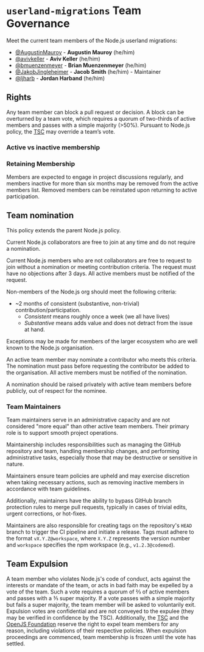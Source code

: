 # `userland-migrations` Team Governance

Meet the current team members of the Node.js userland migrations:

- [@AugustinMauroy](https://github.com/AugustinMauroy) - **Augustin Mauroy** (he/him)
- [@avivkeller](https://github.com/avivkeller) - **Aviv Keller** (he/him)
- [@bmuenzenmeyer](https://github.com/bmuenzenmeyer) - **Brian Muenzenmeyer** (he/him)
- [@JakobJingleheimer](https://github.com/JakobJingleheimer) - **Jacob Smith** (he/him) - Maintainer
- [@ljharb](https://github.com/ljharb) - **Jordan Harband** (he/him)

## Rights

Any team member can block a pull request or decision. A block can be overturned by a team vote, which requires a quorum of two-thirds of active members and passes with a simple majority (>50%). Pursuant to Node.js policy, the [TSC](https://github.com/nodejs/TSC) may override a team’s vote.

### Active vs inactive membership

### Retaining Membership

Members are expected to engage in project discussions regularly, and members inactive for more than six months may be removed from the active members list. Removed members can be reinstated upon returning to active participation.

## Team nomination

This policy extends the parent Node.js policy.

Current Node.js collaborators are free to join at any time and do not require a nomination.

Current Node.js members who are not collaborators are free to request to join without a nomination or meeting contribution criteria. The request must have no objections after 3 days. All active members must be notified of the request.

Non-members of the Node.js org should meet the following criteria:

- ~2 months of consistent (substantive, non-trivial) contribution/participation.
  - _Consistent_ means roughly once a week (we all have lives)
  - _Substantive_ means adds value and does not detract from the issue at hand.

Exceptions may be made for members of the larger ecosystem who are well known to the Node.js organisation.

An active team member may nominate a contributor who meets this criteria. The nomination must pass before requesting the contributor be added to the organisation. All active members must be notified of the nomination.

A nomination should be raised privately with active team members before publicly, out of respect for the nominee.

### Team Maintainers

Team maintainers serve in an administrative capacity and are not considered "more equal" than other active team members. Their primary role is to support smooth project operations.

Maintainership includes responsibilities such as managing the GitHub repository and team, handling membership changes, and performing administrative tasks, especially those that may be destructive or sensitive in nature.

Maintainers ensure team policies are upheld and may exercise discretion when taking necessary actions, such as removing inactive members in accordance with team guidelines.

Additionally, maintainers have the ability to bypass GitHub branch protection rules to merge pull requests, typically in cases of trivial edits, urgent corrections, or hot-fixes.

Maintainers are also responsible for creating tags on the repository's `HEAD` branch to trigger the CI pipeline and initiate a release. Tags must adhere to the format `vX.Y.Z@workspace`, where `X.Y.Z` represents the version number and `workspace` specifies the npm workspace (e.g., `v1.2.3@codemod`).

## Team Expulsion

A team member who violates Node.js's code of conduct, acts against the interests or mandate of the team, or acts in bad faith may be expelled by a vote of the team. Such a vote requires a quorum of ⅔ of active members and passes with a ⅗ super majority. If a vote passes with a simple majority but fails a super majority, the team member will be asked to voluntarily exit. Expulsion votes are confidential and are not conveyed to the expulee (they may be verified in confidence by the TSC).
Additionally, the [TSC](https://github.com/nodejs/TSC) and the [OpenJS Foundation](https://openjsf.org/) reserve the right to expel team members for any reason, including violations of their respective policies.
When expulsion proceedings are commenced, team membership is frozen until the vote has settled.
